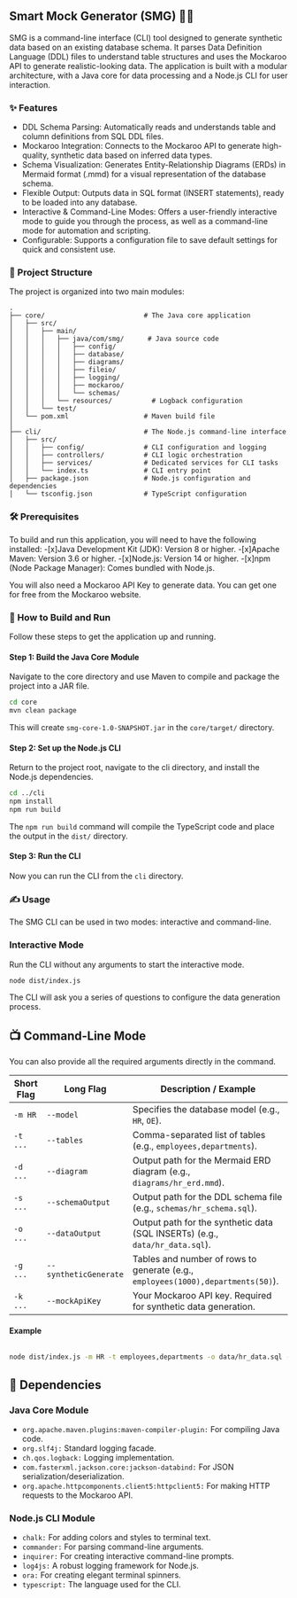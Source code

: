 ## Smart Mock Generator (SMG) 🔫📃
SMG is a command-line interface (CLI) tool designed to generate synthetic data based on an existing database schema. It parses Data Definition Language (DDL) files to understand table structures and uses the Mockaroo API to generate realistic-looking data. The application is built with a modular architecture, with a Java core for data processing and a Node.js CLI for user interaction.

### ✨ Features
* DDL Schema Parsing: Automatically reads and understands table and column definitions from SQL DDL files.
* Mockaroo Integration: Connects to the Mockaroo API to generate high-quality, synthetic data based on inferred data types.
* Schema Visualization: Generates Entity-Relationship Diagrams (ERDs) in Mermaid format (.mmd) for a visual representation of the database schema.
* Flexible Output: Outputs data in SQL format (INSERT statements), ready to be loaded into any database.
* Interactive & Command-Line Modes: Offers a user-friendly interactive mode to guide you through the process, as well as a command-line mode for automation and scripting. 
* Configurable: Supports a configuration file to save default settings for quick and consistent use.

### 📁 Project Structure
The project is organized into two main modules:
```text
.
├── core/                         # The Java core application
│   ├── src/
│   │   ├── main/
│   │   │   ├── java/com/smg/      # Java source code
│   │   │   │   ├── config/
│   │   │   │   ├── database/
│   │   │   │   ├── diagrams/
│   │   │   │   ├── fileio/
│   │   │   │   ├── logging/
│   │   │   │   ├── mockaroo/
│   │   │   │   └── schemas/
│   │   │   └── resources/          # Logback configuration
│   │   └── test/
│   └── pom.xml                   # Maven build file
│
├── cli/                          # The Node.js command-line interface
│   ├── src/
│   │   ├── config/               # CLI configuration and logging
│   │   ├── controllers/          # CLI logic orchestration
│   │   ├── services/             # Dedicated services for CLI tasks
│   │   └── index.ts              # CLI entry point
│   ├── package.json              # Node.js configuration and dependencies
│   └── tsconfig.json             # TypeScript configuration
```

### 🛠️ Prerequisites
To build and run this application, you will need to have the following installed:
-[x]Java Development Kit (JDK): Version 8 or higher. 
-[x]Apache Maven: Version 3.6 or higher.
-[x]Node.js: Version 14 or higher.
-[x]npm (Node Package Manager): Comes bundled with Node.js.

You will also need a Mockaroo API Key to generate data. You can get one for free from the Mockaroo website.

### 🚀 How to Build and Run
Follow these steps to get the application up and running.

#### **Step 1: Build the Java Core Module**
Navigate to the core directory and use Maven to compile and package the project into a JAR file.

```bash
cd core
mvn clean package
```

This will create `smg-core-1.0-SNAPSHOT.jar` in the `core/target/` directory.

#### **Step 2: Set up the Node.js CLI**
Return to the project root, navigate to the cli directory, and install the Node.js dependencies.

```bash
cd ../cli
npm install
npm run build
```

The `npm run build` command will compile the TypeScript code and place the output in the `dist/` directory.

#### **Step 3: Run the CLI**
Now you can run the CLI from the `cli` directory.

### ✍️ Usage
The SMG CLI can be used in two modes: interactive and command-line.

### Interactive Mode
Run the CLI without any arguments to start the interactive mode.


```bash
node dist/index.js
```

The CLI will ask you a series of questions to configure the data generation process.

## 📺 Command-Line Mode
You can also provide all the required arguments directly in the command.

| Short Flag | Long Flag             | Description / Example                                                            |
|------------|-----------------------|----------------------------------------------------------------------------------|
| `-m HR`    | `--model`             | Specifies the database model (e.g., `HR`, `OE`).                                 |
| `-t ...`   | `--tables`            | Comma-separated list of tables (e.g., `employees,departments`).                  |
| `-d ...`   | `--diagram`           | Output path for the Mermaid ERD diagram (e.g., `diagrams/hr_erd.mmd`).           |
| `-s ...`   | `--schemaOutput`      | Output path for the DDL schema file (e.g., `schemas/hr_schema.sql`).             |
| `-o ...`   | `--dataOutput`        | Output path for the synthetic data (SQL INSERTs) (e.g., `data/hr_data.sql`).     |
| `-g ...`   | `--syntheticGenerate` | Tables and number of rows to generate (e.g., `employees(1000),departments(50)`). |
| `-k ...`   | `--mockApiKey`        | Your Mockaroo API key. Required for synthetic data generation.                   |

#### Example 
```bash

node dist/index.js -m HR -t employees,departments -o data/hr_data.sql -g 'employees(1000),departments(50)' -k 'YOUR_API_KEY'
```

## 📜 Dependencies
### Java Core Module

* `org.apache.maven.plugins:maven-compiler-plugin:` For compiling Java code.
* `org.slf4j:` Standard logging facade.
* `ch.qos.logback:` Logging implementation.
* `com.fasterxml.jackson.core:jackson-databind:` For JSON serialization/deserialization.
* `org.apache.httpcomponents.client5:httpclient5:` For making HTTP requests to the Mockaroo API.

### Node.js CLI Module
* `chalk:` For adding colors and styles to terminal text.
* `commander:` For parsing command-line arguments.
* `inquirer:` For creating interactive command-line prompts.
* `log4js:` A robust logging framework for Node.js.
* `ora:` For creating elegant terminal spinners.
* `typescript:` The language used for the CLI.

